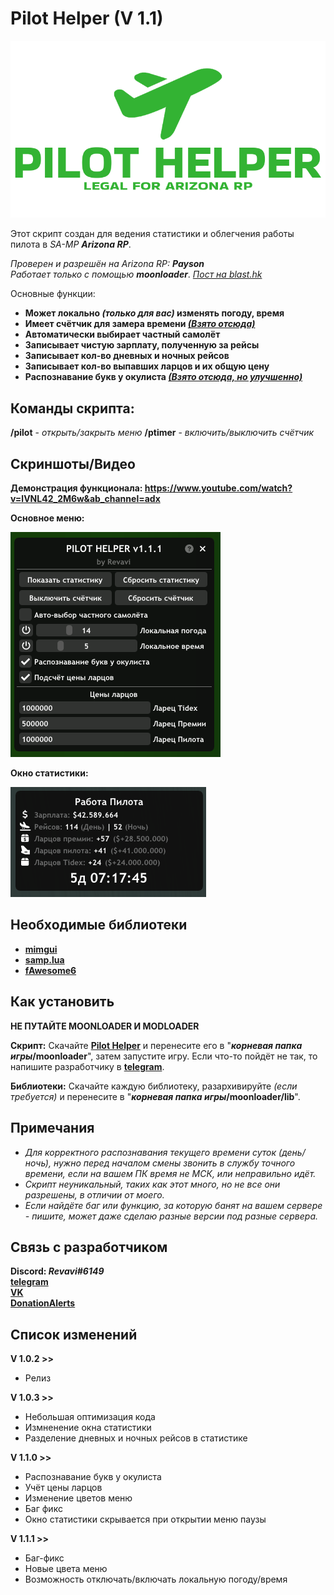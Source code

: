 # Pilot Helper (V 1.1)
![Лого Pilot Helper](logo.png)

Этот скрипт создан для ведения статистики и облегчения работы пилота в _SA-MP **Arizona RP**_.

_Проверен и разрешён на Arizona RP: **Payson**_  
_Работает только с помощью **moonloader**_.
[_Пост на blast.hk_](https://www.blast.hk/threads/178320/)

Основные функции:
 - **Может локально _(только для вас)_ изменять погоду, время**
 - **Имеет счётчик для замера времени _[(Взято отсюда)](https://www.blast.hk/threads/152172/)_**
 - **Автоматически выбирает частный самолёт**
 - **Записывает чистую зарплату, полученную за рейсы**
 - **Записывает кол-во дневных и ночных рейсов**
 - **Записывает кол-во выпавших ларцов и их общую цену**
 - **Распознавание букв у окулиста _[(Взято отсюда, но улучшенно)](https://www.blast.hk/threads/137052/)_**

## Команды скрипта:

**/pilot** - _открыть/закрыть меню_
**/ptimer** - _включить/выключить счётчик_

## Скриншоты/Видео

**Демонстрация функционала: https://www.youtube.com/watch?v=lVNL42_2M6w&ab_channel=adx**

**Основное меню:**

![Основное меню](main_window.png)

**Окно статистики:**

![Окно статистики](statistics_window.png)

## Необходимые библиотеки
 - **[mimgui](https://github.com/THE-FYP/mimgui/releases/download/v1.7.0/mimgui-v1.7.0.zip)**
 - **[samp.lua](https://github.com/THE-FYP/SAMP.Lua/releases/download/v2.3.0/samp-lua-v2.3.0.zip)**
 - **[fAwesome6](https://cdn.discordapp.com/attachments/1038436016954036254/1038436037279617024/fAwesome6.lua)**

## Как установить

**НЕ ПУТАЙТЕ MOONLOADER И MODLOADER**

**Скрипт:**
 Скачайте [**Pilot Helper**](Pilot_Helper.lua) и перенесите его в "**_корневая папка игры_/moonloader**", затем запустите игру. Если что-то пойдёт не так, то напишите разработчику в [**telegram**](https://t.me/SosuPercocet).

**Библиотеки:**
 Скачайте каждую библиотеку, разархивируйте _(если требуется)_ и перенесите в "**_корневая папка игры_/moonloader/lib**".

## Примечания

 - *Для корректного распознавания текущего времени суток (день/ночь), нужно перед началом смены звонить в службу точного времени, если на вашем ПК время не МСК, или неправильно идёт.*
 - *Скрипт неуникальный, таких как этот много, но не все они разрешены, в отличии от моего.*
 - *Если найдёте баг или функцию, за которую банят на вашем сервере - пишите, может даже сделаю разные версии под разные сервера.*

## Связь с разработчиком

**Discord: _Revavi#6149_**  
[**telegram**](https://t.me/SosuPercocet)  
[**VK**](https://vk.com/revavi)  
[**DonationAlerts**](https://www.donationalerts.com/r/revavi_)

## Список изменений

**V 1.0.2 >>**
 - Релиз
 
**V 1.0.3 >>**
 - Небольшая оптимизация кода
 - Измненение окна статистики
 - Разделение дневных и ночных рейсов в статистике
 
**V 1.1.0 >>**
 - Распознавание букв у окулиста
 - Учёт цены ларцов
 - Изменение цветов меню
 - Баг фикс
 - Окно статистики скрывается при открытии меню паузы

**V 1.1.1 >>**
 - Баг-фикс
 - Новые цвета меню
 - Возможность отключать/включать локальную погоду/время
